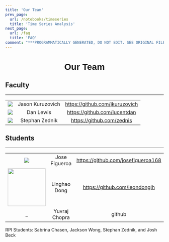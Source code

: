 ```yaml
---
title: 'Our Team'
prev_page:
  url: /notebooks/timeseries
  title: 'Time Series Analysis'
next_page:
  url: /faq
  title: 'FAQ'
comment: "***PROGRAMMATICALLY GENERATED, DO NOT EDIT. SEE ORIGINAL FILES IN /content***"
---
```

<h1 style="font-family: Verdana, Geneva, sans-serif; text-align:center;">Our Team</h1>

## Faculty
---

| | | |
|:---------------------------------------------------------------------:|:----------------:|:------------------------------:|
| <img src="https://avatars0.githubusercontent.com/u/409274?s=120&v=4"> | Jason Kuruzovich | https://github.com/jkuruzovich |
| <img src="https://avatars2.githubusercontent.com/u/6756694?s=120&v=4">|    Dan Lewis     | https://github.com/lucentdan   |
| <img src="https://avatars0.githubusercontent.com/u/1057295?s=120&v=4">|   Stephan Zednik | https://github.com/zednis      |

## Students
---

| | | |
|:---------------------------------------------------------------------:|:----------------:|:-------------------------------:|
|<img src="https://avatars2.githubusercontent.com/u/25285010?s=120&v=4">|   Jose Figueroa  | https://github.com/josefigueroa168|
|<img src="https://avatars2.githubusercontent.com/u/42876293?s=120&v=4" style="width:120px;">|   Linghao Dong   | https://github.com/leondonglh  |
| \_                                 | Yuvraj Chopra | github |


RPI Students: Sabrina Chasen, Jackson Wong, Stephan Zednik, and Josh Beck 
